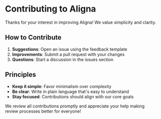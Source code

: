 # Contributing to Aligna

Thanks for your interest in improving Aligna! We value simplicity and clarity.

## How to Contribute

1. **Suggestions**: Open an issue using the feedback template
2. **Improvements**: Submit a pull request with your changes
3. **Questions**: Start a discussion in the issues section

## Principles

- **Keep it simple**: Favor minimalism over complexity
- **Be clear**: Write in plain language that's easy to understand
- **Stay focused**: Contributions should align with our core goals

We review all contributions promptly and appreciate your help making review processes better for everyone!
